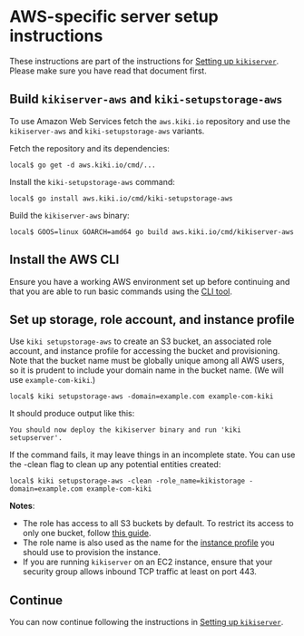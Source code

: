 # AWS-specific server setup instructions

These instructions are part of the instructions for
[Setting up `kikiserver`](/doc/server_setup.md).
Please make sure you have read that document first.

## Build `kikiserver-aws` and `kiki-setupstorage-aws`

To use Amazon Web Services fetch the `aws.kiki.io` repository and use the
`kikiserver-aws` and `kiki-setupstorage-aws` variants.

Fetch the repository and its dependencies:

```
local$ go get -d aws.kiki.io/cmd/...
```

Install the `kiki-setupstorage-aws` command:

```
local$ go install aws.kiki.io/cmd/kiki-setupstorage-aws
```

Build the `kikiserver-aws` binary:

```
local$ GOOS=linux GOARCH=amd64 go build aws.kiki.io/cmd/kikiserver-aws
```

## Install the AWS CLI

Ensure you have a working AWS environment set up before continuing and that you
are able to run basic commands using the
[CLI tool](http://docs.aws.amazon.com/cli/latest/userguide/cli-chap-welcome.html).

## Set up storage, role account, and instance profile

Use `kiki setupstorage-aws` to create an S3 bucket, an associated
role account, and instance profile for accessing the bucket and provisioning.
Note that the bucket name must be globally unique among all AWS users, so it is
prudent to include your domain name in the bucket name.
(We will use `example-com-kiki`.)

```
local$ kiki setupstorage-aws -domain=example.com example-com-kiki
```

It should produce output like this:

```
You should now deploy the kikiserver binary and run 'kiki setupserver'.
```

If the command fails, it may leave things in an incomplete state.
You can use the -clean flag to clean up any potential entities created:

```
local$ kiki setupstorage-aws -clean -role_name=kikistorage -domain=example.com example-com-kiki
```

**Notes**:

- The role has access to all S3 buckets by default. To restrict its access to
  only one bucket, follow [this guide](https://aws.amazon.com/blogs/security/how-to-restrict-amazon-s3-bucket-access-to-a-specific-iam-role/).
- The role name is also used as the name for the
  [instance profile](http://docs.aws.amazon.com/IAM/latest/UserGuide/id_roles_use_switch-role-ec2_instance-profiles.html)
  you should use to provision the instance.
- If you are running `kikiserver` on an EC2 instance, ensure that your
  security group allows inbound TCP traffic at least on port 443.

## Continue

You can now continue following the instructions in
[Setting up `kikiserver`](/doc/server_setup.md).
